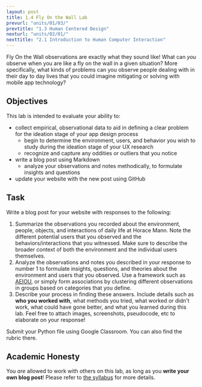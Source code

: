 ```yaml
---
layout: post
title: 1.4 Fly On the Wall Lab
prevurl: "units/01/03/"
prevtitle: "1.3 Human Centered Design"
nexturl: "units/02/01/"
nexttitle: "2.1 Introduction to Human Computer Interaction"
---
```


Fly On the Wall observations are exactly what they sound like! What can _you_ observe when you are like a fly on the wall in a given situation? More specifically, what kinds of problems can you observe people dealing with in their day to day lives that you could imagine mitigating or solving with mobile app technology? 

## Objectives
This lab is intended to evaluate your ability to:
  * collect empirical, observational data to aid in defining a clear problem for the ideation stage of your app design process
    * begin to determine the environment, users, and behavior you wish to study during the ideation stage of your UX research
    * recognize and capture any oddities or outliers that you notice
  * write a blog post using Markdown
    * analyze your observations and notes methodically, to formulate insights and questions
  * update your website with the new post using GitHub

## Task
Write a blog post for your website with responses to the following:
  1. Summarize the observations you recorded about the environment, people, objects, and interactions of daily life at Horace Mann. Note the different potential users that you observed and the behaviors/interactions that you witnessed. Make sure to describe the broader context of both the environment and the individual users themselves.
  2. Analyze the observations and notes you described in your response to number 1 to formulate insights, questions, and theories about the environment and users that you observed. Use a framework such as [AEIOU](http://dlrtoolkit.com/aeiou/), or simply form associations by clustering different observations in groups based on categories that you define.
  3. Describe your process in finding these answers. Include details such as **who you worked with**, what methods you tried, what worked or didn't work, what could have gone better, and what you learned during this lab. Feel free to attach images, screenshots, pseudocode, etc to elaborate on your response!

Submit your Python file using Google Classroom. You can also find the rubric there.


## Academic Honesty
You _are_ allowed to work with others on this lab, as long as you **write your own blog post**! Please refer to [the syllabus]({{site.baseurl}}/syllabus#academic-honesty) for more details.
